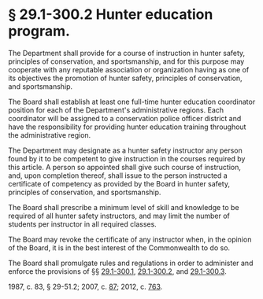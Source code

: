 # § 29.1-300.2 Hunter education program.

<p>The Department shall provide for a course of instruction in hunter safety, principles of conservation, and sportsmanship, and for this purpose may cooperate with any reputable association or organization having as one of its objectives the promotion of hunter safety, principles of conservation, and sportsmanship.</p><p>The Board shall establish at least one full-time hunter education coordinator position for each of the Department's administrative regions. Each coordinator will be assigned to a conservation police officer district and have the responsibility for providing hunter education training throughout the administrative region.</p><p>The Department may designate as a hunter safety instructor any person found by it to be competent to give instruction in the courses required by this article. A person so appointed shall give such course of instruction, and, upon completion thereof, shall issue to the person instructed a certificate of competency as provided by the Board in hunter safety, principles of conservation, and sportsmanship.</p><p>The Board shall prescribe a minimum level of skill and knowledge to be required of all hunter safety instructors, and may limit the number of students per instructor in all required classes.</p><p>The Board may revoke the certificate of any instructor when, in the opinion of the Board, it is in the best interest of the Commonwealth to do so.</p><p>The Board shall promulgate rules and regulations in order to administer and enforce the provisions of §§ <a href='http://law.lis.virginia.gov/vacode/29.1-300.1/'>29.1-300.1</a>, <a href='http://law.lis.virginia.gov/vacode/29.1-300.2/'>29.1-300.2</a>, and <a href='http://law.lis.virginia.gov/vacode/29.1-300.3/'>29.1-300.3</a>.</p><p>1987, c. 83, § 29-51.2; 2007, c. <a href='http://lis.virginia.gov/cgi-bin/legp604.exe?071+ful+CHAP0087'>87</a>; 2012, c. <a href='http://lis.virginia.gov/cgi-bin/legp604.exe?121+ful+CHAP0763'>763</a>.</p>